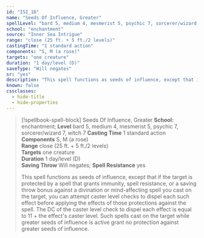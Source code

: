 ```yaml
---
id: "ISI_18"
name: "Seeds Of Influence, Greater"
spellLevel: "bard 5, medium 4, mesmerist 5, psychic 7, sorcerer/wizard 7, witch 7"
school: "enchantment"
source: "Inner Sea Intrigue"
range: "close (25 ft. + 5 ft./2 levels)"
castingTime: "1 standard action"
components: "S, M (a rose)"
targets: "one creature"
duration: "1 day/level (D)"
saveType: "Will negates"
sr: "yes"
description: "This spell functions as seeds of influence, except that if the target is protected by a spell that grants immunity, spell resistance, or a saving throw bonus against a divination or mind-affecting spell you cast on the target, you can attempt caster level checks to dispel each such effect before applying the effects of those protections against the spell. The DC of the caster level check to dispel each effect is equal to 11 + the effect's caster level. Such spells cast on the target while greater seeds of influence is active grant no protection against greater seeds of influence."
known: false
cssclasses:
  - hide-title
  - hide-properties
---
```


> [!spellbook-spell-block] Seeds Of Influence, Greater
> **School:** enchantment; **Level** bard 5, medium 4, mesmerist 5, psychic 7, sorcerer/wizard 7, witch 7
> **Casting Time** 1 standard action  
> **Components** S, M (a rose)  
> **Range** close (25 ft. + 5 ft./2 levels)  
> **Targets** one creature  
> **Duration** 1 day/level (D)  
> **Saving Throw** Will negates; **Spell Resistance** yes
> 
> This spell functions as seeds of influence, except that if the target is protected by a spell that grants immunity, spell resistance, or a saving throw bonus against a divination or mind-affecting spell you cast on the target, you can attempt caster level checks to dispel each such effect before applying the effects of those protections against the spell. The DC of the caster level check to dispel each effect is equal to 11 + the effect's caster level. Such spells cast on the target while greater seeds of influence is active grant no protection against greater seeds of influence.